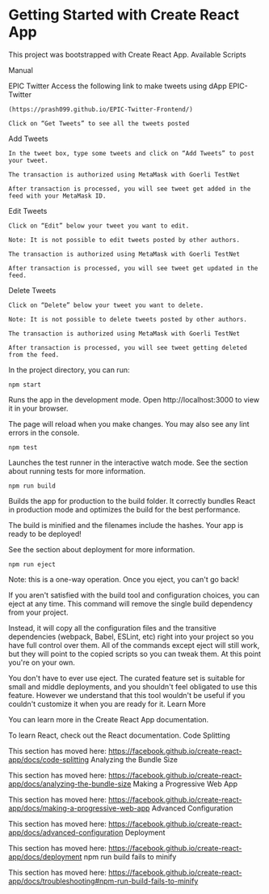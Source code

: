 # Getting Started with Create React App

This project was bootstrapped with Create React App.
Available Scripts

Manual

EPIC Twitter
    Access the following link to make tweets using dApp EPIC-Twitter
    
    (https://prash099.github.io/EPIC-Twitter-Frontend/)

    Click on “Get Tweets” to see all the tweets posted

Add Tweets

    In the tweet box, type some tweets and click on “Add Tweets” to post your tweet.

    The transaction is authorized using MetaMask with Goerli TestNet 

    After transaction is processed, you will see tweet get added in the feed with your MetaMask ID.

Edit Tweets

    Click on “Edit” below your tweet you want to edit.

    Note: It is not possible to edit tweets posted by other authors.

    The transaction is authorized using MetaMask with Goerli TestNet 

    After transaction is processed, you will see tweet get updated in the feed.

Delete Tweets

    Click on “Delete” below your tweet you want to delete.

    Note: It is not possible to delete tweets posted by other authors.

    The transaction is authorized using MetaMask with Goerli TestNet 

    After transaction is processed, you will see tweet getting deleted from the feed.

In the project directory, you can run:

    npm start

Runs the app in the development mode.
Open http://localhost:3000 to view it in your browser.

The page will reload when you make changes.
You may also see any lint errors in the console.
    
    npm test

Launches the test runner in the interactive watch mode.
See the section about running tests for more information.
    
    npm run build

Builds the app for production to the build folder.
It correctly bundles React in production mode and optimizes the build for the best performance.

The build is minified and the filenames include the hashes.
Your app is ready to be deployed!

See the section about deployment for more information.
    
    npm run eject

Note: this is a one-way operation. Once you eject, you can't go back!

If you aren't satisfied with the build tool and configuration choices, you can eject at any time. This command will remove the single build dependency from your project.

Instead, it will copy all the configuration files and the transitive dependencies (webpack, Babel, ESLint, etc) right into your project so you have full control over them. All of the commands except eject will still work, but they will point to the copied scripts so you can tweak them. At this point you're on your own.

You don't have to ever use eject. The curated feature set is suitable for small and middle deployments, and you shouldn't feel obligated to use this feature. However we understand that this tool wouldn't be useful if you couldn't customize it when you are ready for it.
Learn More

You can learn more in the Create React App documentation.

To learn React, check out the React documentation.
Code Splitting

This section has moved here: https://facebook.github.io/create-react-app/docs/code-splitting
Analyzing the Bundle Size

This section has moved here: https://facebook.github.io/create-react-app/docs/analyzing-the-bundle-size
Making a Progressive Web App

This section has moved here: https://facebook.github.io/create-react-app/docs/making-a-progressive-web-app
Advanced Configuration

This section has moved here: https://facebook.github.io/create-react-app/docs/advanced-configuration
Deployment

This section has moved here: https://facebook.github.io/create-react-app/docs/deployment
npm run build fails to minify

This section has moved here: https://facebook.github.io/create-react-app/docs/troubleshooting#npm-run-build-fails-to-minify
